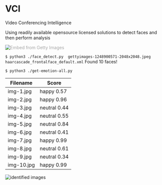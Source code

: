 # VCI
Video Conferencing Intelligence

Using readily available opensource licensed solutions to detect faces and then perform analysis



<a id='ID5d0sYpQXlmeM83ZW9KcA' class='gie-single' href='http://www.gettyimages.com.au/detail/1248900571' target='_blank' style='color:#a7a7a7;text-decoration:none;font-weight:normal !important;border:none;display:inline-block;'><img src="https://media.gettyimages.com/photos/video-meeting-on-desktop-screen-picture-id1248900571?s=2048x2048" alt="Embed from Getty Images" /></a>

```$ python3 ./face_detect.py  gettyimages-1248900571-2048x2048.jpeg haarcascade_frontalface_default.xml```
Found 10 faces!

```$ python3 ./get-emotion-all.py```

| Filename  | Score |
| ------------- | ------------- |
|img-1.jpg|happy 0.57|
|img-2.jpg|happy 0.96|
|img-3.jpg|neutral 0.44|
|img-4.jpg|neutral 0.55|
|img-5.jpg|neutral 0.84|
|img-6.jpg|neutral 0.41|
|img-7.jpg|happy 0.99|
|img-8.jpg|neutral 0.61|
|img-9.jpg|neutral 0.34|
|img-10.jpg|happy 0.99|

<img src="https://raw.githubusercontent.com/marcuspaget/VCI/main/faced-id.png" alt="identified images" />
